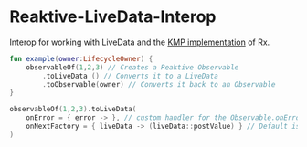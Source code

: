 # Reaktive-LiveData-Interop
Interop for working with LiveData and the [KMP implementation](https://github.com/badoo/Reaktive) of Rx.


``` Kotlin
fun example(owner:LifecycleOwner) {
    observableOf(1,2,3) // Creates a Reaktive Observable
        .toLiveData () // Converts it to a LiveData
        .toObservable(owner) // Converts it back to an Observable
}

observableOf(1,2,3).toLiveData(
    onError = { error -> }, // custom handler for the Observable.onError
    onNextFactory = { liveData -> (liveData::postValue) } // Default is liveData::setValue
)

```
